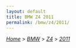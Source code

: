 ```yaml
---
layout: default
title: BMW Z4 2011
permalink: /bmw/z4/2011/
---
```

[*Home*](/) > [*BMW*](/bmw/) > [*Z4*](/bmw/z4/) > [*2011*](/bmw/z4/2011/)
